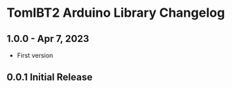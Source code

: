 # TomIBT2 Arduino Library Changelog

## 1.0.0 - Apr 7, 2023

- First version

## 0.0.1 Initial Release